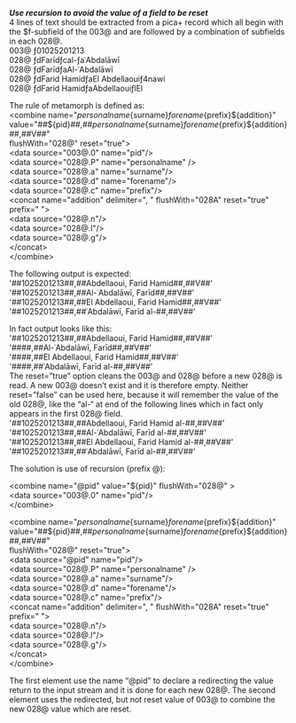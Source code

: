 ***Use recursion to avoid the value of a field to be reset***  
4 lines of text should be extracted from a pica+ record which all begin with the $f-subfield of the 003@  and are followed by a combination of subfields in each 028@.   
003@ ƒ01025201213  
028@ ƒdFarīdƒcal-ƒaʿAbdalāwī  
028@ ƒdFarīdƒaAl-ʿAbdalāwī  
028@ ƒdFarid HamidƒaEl Abdellaouiƒ4nawi  
028@ ƒdFarid HamidƒaAbdellaouiƒlEl  

The rule of metamorph is defined as:  
&lt;combine name="${personalname}${surname}${forename}${prefix}${addition}"  
    value="##${pid}##,##${personalname}${surname}${forename}${prefix}${addition}##,##V##"  
    flushWith="028@" reset="true">  
    &lt;data source="003@.0" name="pid"/>  
    &lt;data source="028@.P" name="personalname" />  
    &lt;data source="028@.a" name="surname"/>  
    &lt;data source="028@.d" name="forename"/>  
    &lt;data source="028@.c" name="prefix"/>  
    &lt;concat name="addition" delimiter=", " flushWith="028A" reset="true" prefix=" ">  
        &lt;data source="028@.n"/>  
        &lt;data source="028@.l"/>  
        &lt;data source="028@.g"/>  
    &lt;/concat>  
&lt;/combine>  

The following output is expected:  
'##1025201213##,##Abdellaoui, Farid Hamid##,##V##'  
'##1025201213##,##Al-ʿAbdalāwī, Farīd##,##V##'  
'##1025201213##,##El Abdellaoui, Farid Hamid##,##V##'  
'##1025201213##,##ʿAbdalāwī, Farīd al-##,##V##'  

In fact output looks like this:  
'##1025201213##,##Abdellaoui, Farid Hamid##,##V##'  
'####,##Al-ʿAbdalāwī, Farīd##,##V##'  
'####,##El Abdellaoui, Farid Hamid##,##V##'  
'####,##ʿAbdalāwī, Farīd al-##,##V##'  
The reset=”true” option cleans the 003@ and 028@ before a new 028@ is read. A new 003@ doesn’t exist and it is therefore empty. Neither reset=”false” can be used here, because it will remember the value of the old 028@, like the “al-“ at end of the following lines which in fact only appears in the first 028@ field.  
'##1025201213##,##Abdellaoui, Farid Hamid al-##,##V##'  
'##1025201213##,##Al-ʿAbdalāwī, Farīd al-##,##V##'  
'##1025201213##,##El Abdellaoui, Farid Hamid al-##,##V##'  
'##1025201213##,##ʿAbdalāwī, Farīd al-##,##V##'  

The solution is use of recursion (prefix @):

&lt;combine name="@pid" value="${pid}" flushWith="028@" >  
	&lt;data source="003@.0" name="pid"/>  
&lt;/combine>  

&lt;combine name="${personalname}${surname}${forename}${prefix}${addition}"  
	value="##${pid}##,##${personalname}${surname}${forename}${prefix}${addition}##,##V##"  
		flushWith="028@" reset="true">  
	&lt;data source="@pid" name="pid"/>  
	&lt;data source="028@.P" name="personalname" />  
   	&lt;data source="028@.a" name="surname"/>  
	&lt;data source="028@.d" name="forename"/>  
	&lt;data source="028@.c" name="prefix"/>  
	&lt;concat name="addition" delimiter=", " flushWith="028A" reset="true" prefix=" ">  
		&lt;data source="028@.n"/>  
		&lt;data source="028@.l"/>  
		&lt;data source="028@.g"/>  
	&lt;/concat>  
&lt;/combine>  

The first <combine> element use the name “@pid” to declare a redirecting the value return to the input stream and it is done for each new 028@. The second <combine> element uses the redirected, but not reset value of 003@ to combine the new 028@ value which are reset. 

